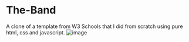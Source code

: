 # The-Band
A clone of a template from W3 Schools that I did from scratch using pure html, css and javascript. 
![image](https://user-images.githubusercontent.com/94289940/224688764-a2d5d475-e671-4be4-9310-08f2a61bebcf.png)

